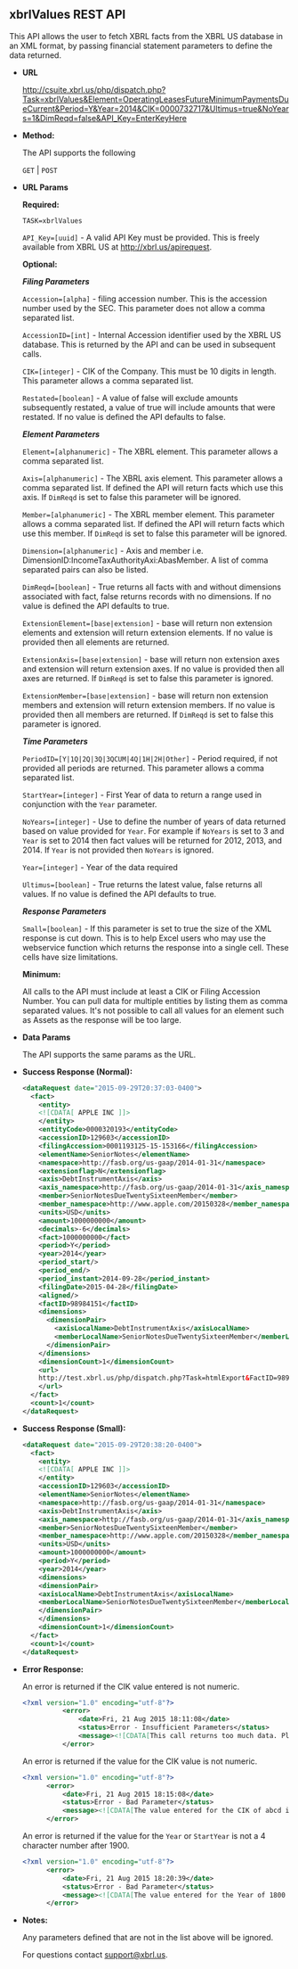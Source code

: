 
xbrlValues REST API
----
This API allows the user to fetch XBRL facts from the XBRL US database in an XML format, by passing financial statement parameters to define the data returned.

* **URL**

  <http://csuite.xbrl.us/php/dispatch.php?Task=xbrlValues&Element=OperatingLeasesFutureMinimumPaymentsDueCurrent&Period=Y&Year=2014&CIK=0000732717&Ultimus=true&NoYears=1&DimReqd=false&API_Key=EnterKeyHere>

* **Method:**

  The API supports the following

  `GET` | `POST`

*  **URL Params**

   **Required:**

   `TASK=xbrlValues`

   `API_Key=[uuid]` - A valid API Key must be provided. This is freely available from XBRL US at <http://xbrl.us/apirequest>.

   **Optional:**

    ***Filing Parameters***

     `Accession=[alpha]`   - filing accession number. This is the accession number used by the SEC. This parameter does not allow a comma separated list.

     `AccessionID=[int]` - Internal Accession identifier used by the XBRL US database. This is returned by the API and can be used in subsequent calls.

    `CIK=[integer]`   - CIK of the Company. This must be 10 digits in length. This parameter allows a comma separated list.

     `Restated=[boolean]` - A value of false will exclude amounts subsequently restated, a value of true will include amounts that were restated. If no value is defined the API defaults to false.

    ***Element Parameters***

   `Element=[alphanumeric]` - The XBRL element. This parameter allows a comma separated list.

   `Axis=[alphanumeric]` - The XBRL axis element. This parameter allows a comma separated list. If defined the API will return facts which use this axis. If `DimReqd` is set to false this parameter will be ignored.

   `Member=[alphanumeric]` - The XBRL member element. This parameter allows a comma separated list. If defined the API will return facts which use this member. If `DimReqd` is set to false this parameter will be ignored.

   `Dimension=[alphanumeric]` - Axis and member i.e. DimensionID:IncomeTaxAuthorityAxi:AbasMember. A list of comma separated pairs can also be listed.

   `DimReqd=[boolean]`    - True returns all facts with and without dimensions associated with fact, false returns records with no dimensions. If no value is defined the API defaults to true.

    `ExtensionElement=[base|extension]` - base will return non extension elements and extension will return extension elements. If no value is provided then all elements are returned.

     `ExtensionAxis=[base|extension]` - base will return non extension axes and extension will return extension axes. If no value is provided then all axes are returned. If `DimReqd` is set to false this parameter is ignored.

     `ExtensionMember=[base|extension]` - base will return non extension members and extension will return extension members. If no value is provided then all members are returned. If `DimReqd` is set to false this parameter is ignored.

   ***Time Parameters***

   `PeriodID=[Y|1Q|2Q|3Q|3QCUM|4Q|1H|2H|Other]` - Period required, if not provided all periods are returned. This parameter allows a comma separated list.

   `StartYear=[integer]`  - First Year of  data to return a range used in conjunction with the `Year` parameter.

    `NoYears=[integer]`  - Use to define the number of years of data returned based on value provided for `Year`. For example if `NoYears`  is set to 3 and `Year` is set to 2014 then fact values will be returned for 2012, 2013, and 2014.  If `Year` is not provided then `NoYears` is ignored.

   `Year=[integer]`     - Year of the data required

   `Ultimus=[boolean]`    - True returns the latest value, false returns all values. If no value is defined the API defaults to true.

   ***Response Parameters***

    `Small=[boolean]` - If this parameter is set to true the size of the XML response is cut down. This is to help Excel users who may use the webservice function which returns the response into a single cell. These cells have size limitations.

   **Minimum:**

   All calls to the API must include at least a CIK or Filing Accession Number.  You can pull data for multiple entities by listing them as comma separated values.  It's not possible to call all values for an element such as Assets as the response will be too large.



* **Data Params**

    The API supports the same params as the URL.

* **Success Response (Normal):**

    ```XML
    <dataRequest date="2015-09-29T20:37:03-0400">
      <fact>
        <entity>
        <![CDATA[ APPLE INC ]]>
        </entity>
        <entityCode>0000320193</entityCode>
        <accessionID>129603</accessionID>
        <filingAccession>0001193125-15-153166</filingAccession>
        <elementName>SeniorNotes</elementName>
        <namespace>http://fasb.org/us-gaap/2014-01-31</namespace>
        <extensionflag>N</extensionflag>
        <axis>DebtInstrumentAxis</axis>
        <axis_namespace>http://fasb.org/us-gaap/2014-01-31</axis_namespace>
        <member>SeniorNotesDueTwentySixteenMember</member>
        <member_namespace>http://www.apple.com/20150328</member_namespace>
        <units>USD</units>
        <amount>1000000000</amount>
        <decimals>-6</decimals>
        <fact>1000000000</fact>
        <period>Y</period>
        <year>2014</year>
        <period_start/>
        <period_end/>
        <period_instant>2014-09-28</period_instant>
        <filingDate>2015-04-28</filingDate>
        <aligned/>
        <factID>98984151</factID>
        <dimensions>
          <dimensionPair>
            <axisLocalName>DebtInstrumentAxis</axisLocalName>
            <memberLocalName>SeniorNotesDueTwentySixteenMember</memberLocalName>
          </dimensionPair>
        </dimensions>
        <dimensionCount>1</dimensionCount>
        <url>
        http://test.xbrl.us/php/dispatch.php?Task=htmlExport&FactID=98984151
        </url>
      </fact>
      <count>1</count>
    </dataRequest>
    ```

* **Success Response (Small):**

    ```XML
    <dataRequest date="2015-09-29T20:38:20-0400">
      <fact>
        <entity>
        <![CDATA[ APPLE INC ]]>
        </entity>
        <accessionID>129603</accessionID>
        <elementName>SeniorNotes</elementName>
        <namespace>http://fasb.org/us-gaap/2014-01-31</namespace>
        <axis>DebtInstrumentAxis</axis>
        <axis_namespace>http://fasb.org/us-gaap/2014-01-31</axis_namespace>
        <member>SeniorNotesDueTwentySixteenMember</member>
        <member_namespace>http://www.apple.com/20150328</member_namespace>
        <units>USD</units>
        <amount>1000000000</amount>
        <period>Y</period>
        <year>2014</year>
        <dimensions>
        <dimensionPair>
        <axisLocalName>DebtInstrumentAxis</axisLocalName>
        <memberLocalName>SeniorNotesDueTwentySixteenMember</memberLocalName>
        </dimensionPair>
        </dimensions>
        <dimensionCount>1</dimensionCount>
      </fact>
      <count>1</count>
    </dataRequest>
    ```

* **Error Response:**

    An error is returned if the CIK value entered is not numeric.

    ```XML
    <?xml version="1.0" encoding="utf-8"?>
              <error>
                  <date>Fri, 21 Aug 2015 18:11:08</date>
                  <status>Error - Insufficient Parameters</status>
                  <message><![CDATA[This call returns too much data. Please revise the attributes to include at least a CIK or Accession Number.]]></message>
              </error>
    ```
    An error is returned if the value for the CIK value is not numeric.

    ```XML
    <?xml version="1.0" encoding="utf-8"?>
          <error>
              <date>Fri, 21 Aug 2015 18:15:08</date>
              <status>Error - Bad Parameter</status>
              <message><![CDATA[The value entered for the CIK of abcd is not valid.]]></message>
          </error>
    ```

    An error is returned if the value for the `Year` or `StartYear` is not a 4 character number after 1900.

    ```XML
    <?xml version="1.0" encoding="utf-8"?>
          <error>
              <date>Fri, 21 Aug 2015 18:20:39</date>
              <status>Error - Bad Parameter</status>
              <message><![CDATA[The value entered for the Year of 1800 is not a valid year.]]></message>
          </error>
    ```

* **Notes:**

  Any parameters defined that are not in the list above will be ignored.

  For questions contact support@xbrl.us.
